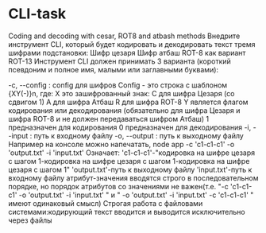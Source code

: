 # CLI-task
Coding and decoding with cesar, ROT8 and atbash methods
Внедрите инструмент CLI, который будет кодировать и декодировать текст тремя шифрами подстановки:
Шифр цезаря
Шифр атбаш
ROT-8 как вариант ROT-13
Инструмент CLI должен принимать 3 варианта (короткий псевдоним и полное имя, малыми или заглавными буквами):

-c, --config : config для шифров Config - это строка с шаблоном {XY(-)}n, где:
X это зашифрованный знак:
C для шифра Цезаря (со сдвигом 1)
A для шифра Атбаш
R для шифра ROT-8
Y является флагом кодирования или декодирования (обязательно для шифра Цезаря и шифра ROT-8 и не должен передаваться шифром Атбаш)
1 предназначен для кодирования
0 предназначен для декодирования
-i, --input : путь к входному файлу
-o, --output : путь к выходному файлу
Например на консоле можно напечатать,
node app -c 'c1-c1-c1' -o 'output.txt' -i 'input.txt'      Означает: 'c1-c1-c1'-"кодировка на шифре цезаря с шагом 1-кодировка на шифре цезаря с шагом 1-кодировка на шифре цезаря с шагом 1" 
'output.txt'-путь к выходному файлу
'input.txt'-путь к входному файлу
атрибут-значения вводятся строго в последовательном порядке, но порядок атрибутов со значениями не важен(т.е. "-c 'c1-c1-c1' -o 'output.txt' -i 'input.txt' " и " -o 'output.txt' -i 'input.txt' -c 'c1-c1-c1' " имеют одинаковый смысл)
Строгая работа с файловами системами:кодирующий текст вводится и выводится исключительно через файлы
